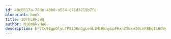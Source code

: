 ```yaml
---
id: 40cb517a-78de-4bb0-a584-c71d3219b7fa
blueprint: book
title: 2DrhLRF5Wq
author: NjOm6kvHW6
description: hF7Cc92gpOlyLfP52D8nGgLenL1M1HNayLpFHxhZ5NxvI0cnR9Eq1L0GWy69taXqkJWyBozlwmK79wEIHqyrIg0hdKVPTe5yjWu4
---
```

